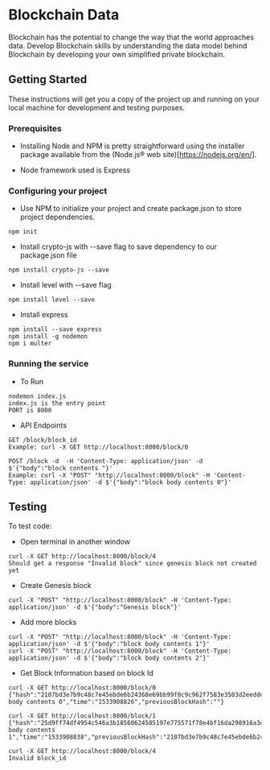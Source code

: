# Blockchain Data

Blockchain has the potential to change the way that the world approaches data. Develop Blockchain skills by understanding the data model behind Blockchain by developing your own simplified private blockchain.

## Getting Started

These instructions will get you a copy of the project up and running on your local machine for development and testing purposes.

### Prerequisites

- Installing Node and NPM is pretty straightforward using the installer package available from the (Node.js® web site)[https://nodejs.org/en/].

- Node framework used is Express

### Configuring your project

- Use NPM to initialize your project and create package.json to store project dependencies.
```
npm init
```
- Install crypto-js with --save flag to save dependency to our package.json file
```
npm install crypto-js --save
```
- Install level with --save flag
```
npm install level --save
```
- Install express
```
npm install --save express
npm install -g nodemon
npm i multer
```

### Running the service

- To Run
```
nodemon index.js
index.js is the entry point
PORT is 8000
```

- API Endpoints
```
GET /block/block_id
Example: curl -X GET http://localhost:8000/block/0
```

```
POST /block -d  -H 'Content-Type: application/json' -d $'{"body":"block contents "}'
Example: curl -X "POST" "http://localhost:8000/block" -H 'Content-Type: application/json' -d $'{"body":"block body contents 0"}'
```


## Testing

To test code:
- Open terminal in another window
```
curl -X GET http://localhost:8000/block/4
Should get a response "Invalid block" since genesis block not created yet
```

- Create Genesis block
```
curl -X "POST" "http://localhost:8000/block" -H 'Content-Type: application/json' -d $'{"body":"Genesis block"}'
```

- Add more blocks
```
curl -X "POST" "http://localhost:8000/block" -H 'Content-Type: application/json' -d $'{"body":"block body contents 1"}'
curl -X "POST" "http://localhost:8000/block" -H 'Content-Type: application/json' -d $'{"body":"block body contents 2"}'
```
- Get Block Information based on block Id
```
curl -X GET http://localhost:8000/block/0
{"hash":"2107bd3e7b9c48c7e45ebde6b24368e69bb99f8c9c962f7583e3503d2eeddedb","height":1,"body":"block body contents 0","time":"1533908826","previousBlockHash":""}
```
```
curl -X GET http://localhost:8000/block/1
{"hash":"25d9ff74df4954c546a3b18560624585197e775571f78e4bf16da298916a3eeb","height":2,"body":"block body contents 1","time":"1533908838","previousBlockHash":"2107bd3e7b9c48c7e45ebde6b24368e69bb99f8c9c962f7583e3503d2eeddedb"}
```
```
curl -X GET http://localhost:8000/block/4
Invalid block_id
```